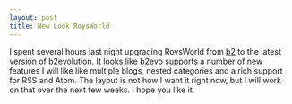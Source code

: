 ```yaml
--- 
layout: post
title: New Look RoysWorld
---
```

I spent several hours last night upgrading RoysWorld from [b2](http://cafelog.com/) to the latest version of [b2evolution](http://b2evolution.net/).  It looks like b2evo supports a number of new features I will like like multiple blogs, nested categories and a rich support for RSS and Atom. The layout is not how I want it right now, but I will work on that over the next few weeks. I hope you like it.
